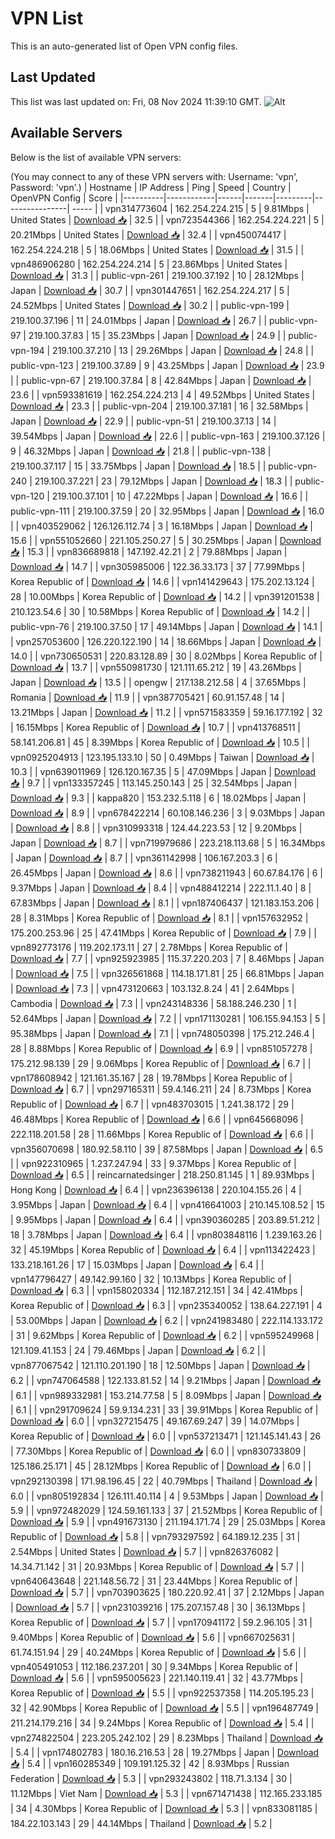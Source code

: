 # VPN List

This is an auto-generated list of Open VPN config files.

## Last Updated

This list was last updated on: Fri, 08 Nov 2024 11:39:10 GMT.
![Alt](https://repobeats.axiom.co/api/embed/186b98318ef1479477931607c1ad7d823f12451f.svg "Repobeats analytics image")

## Available Servers

Below is the list of available VPN servers:

(You may connect to any of these VPN servers with: Username: 'vpn', Password: 'vpn'.)
| Hostname | IP Address | Ping | Speed | Country | OpenVPN Config | Score |
|----------|------------|------|-------|---------|----------------| ----- |
| vpn314773604 | 162.254.224.215 | 5 | 9.81Mbps | United States | [Download 📥](./configs/server_0_US.ovpn) | 32.5 |
| vpn723544366 | 162.254.224.221 | 5 | 20.21Mbps | United States | [Download 📥](./configs/server_1_US.ovpn) | 32.4 |
| vpn450074417 | 162.254.224.218 | 5 | 18.06Mbps | United States | [Download 📥](./configs/server_2_US.ovpn) | 31.5 |
| vpn486906280 | 162.254.224.214 | 5 | 23.86Mbps | United States | [Download 📥](./configs/server_3_US.ovpn) | 31.3 |
| public-vpn-261 | 219.100.37.192 | 10 | 28.12Mbps | Japan | [Download 📥](./configs/server_4_JP.ovpn) | 30.7 |
| vpn301447651 | 162.254.224.217 | 5 | 24.52Mbps | United States | [Download 📥](./configs/server_5_US.ovpn) | 30.2 |
| public-vpn-199 | 219.100.37.196 | 11 | 24.01Mbps | Japan | [Download 📥](./configs/server_6_JP.ovpn) | 26.7 |
| public-vpn-97 | 219.100.37.83 | 15 | 35.23Mbps | Japan | [Download 📥](./configs/server_7_JP.ovpn) | 24.9 |
| public-vpn-194 | 219.100.37.210 | 13 | 29.26Mbps | Japan | [Download 📥](./configs/server_8_JP.ovpn) | 24.8 |
| public-vpn-123 | 219.100.37.89 | 9 | 43.25Mbps | Japan | [Download 📥](./configs/server_9_JP.ovpn) | 23.9 |
| public-vpn-67 | 219.100.37.84 | 8 | 42.84Mbps | Japan | [Download 📥](./configs/server_10_JP.ovpn) | 23.6 |
| vpn593381619 | 162.254.224.213 | 4 | 49.52Mbps | United States | [Download 📥](./configs/server_11_US.ovpn) | 23.3 |
| public-vpn-204 | 219.100.37.181 | 16 | 32.58Mbps | Japan | [Download 📥](./configs/server_12_JP.ovpn) | 22.9 |
| public-vpn-51 | 219.100.37.13 | 14 | 39.54Mbps | Japan | [Download 📥](./configs/server_13_JP.ovpn) | 22.6 |
| public-vpn-163 | 219.100.37.126 | 9 | 46.32Mbps | Japan | [Download 📥](./configs/server_14_JP.ovpn) | 21.8 |
| public-vpn-138 | 219.100.37.117 | 15 | 33.75Mbps | Japan | [Download 📥](./configs/server_15_JP.ovpn) | 18.5 |
| public-vpn-240 | 219.100.37.221 | 23 | 79.12Mbps | Japan | [Download 📥](./configs/server_16_JP.ovpn) | 18.3 |
| public-vpn-120 | 219.100.37.101 | 10 | 47.22Mbps | Japan | [Download 📥](./configs/server_17_JP.ovpn) | 16.6 |
| public-vpn-111 | 219.100.37.59 | 20 | 32.95Mbps | Japan | [Download 📥](./configs/server_18_JP.ovpn) | 16.0 |
| vpn403529062 | 126.126.112.74 | 3 | 16.18Mbps | Japan | [Download 📥](./configs/server_19_JP.ovpn) | 15.6 |
| vpn551052660 | 221.105.250.27 | 5 | 30.25Mbps | Japan | [Download 📥](./configs/server_20_JP.ovpn) | 15.3 |
| vpn836689818 | 147.192.42.21 | 2 | 79.88Mbps | Japan | [Download 📥](./configs/server_21_JP.ovpn) | 14.7 |
| vpn305985006 | 122.36.33.173 | 37 | 77.99Mbps | Korea Republic of | [Download 📥](./configs/server_22_KR.ovpn) | 14.6 |
| vpn141429643 | 175.202.13.124 | 28 | 10.00Mbps | Korea Republic of | [Download 📥](./configs/server_23_KR.ovpn) | 14.2 |
| vpn391201538 | 210.123.54.6 | 30 | 10.58Mbps | Korea Republic of | [Download 📥](./configs/server_24_KR.ovpn) | 14.2 |
| public-vpn-76 | 219.100.37.50 | 17 | 49.14Mbps | Japan | [Download 📥](./configs/server_25_JP.ovpn) | 14.1 |
| vpn257053600 | 126.220.122.190 | 14 | 18.66Mbps | Japan | [Download 📥](./configs/server_26_JP.ovpn) | 14.0 |
| vpn730650531 | 220.83.128.89 | 30 | 8.02Mbps | Korea Republic of | [Download 📥](./configs/server_27_KR.ovpn) | 13.7 |
| vpn550981730 | 121.111.65.212 | 19 | 43.26Mbps | Japan | [Download 📥](./configs/server_28_JP.ovpn) | 13.5 |
| opengw | 217.138.212.58 | 4 | 37.65Mbps | Romania | [Download 📥](./configs/server_29_RO.ovpn) | 11.9 |
| vpn387705421 | 60.91.157.48 | 14 | 13.21Mbps | Japan | [Download 📥](./configs/server_30_JP.ovpn) | 11.2 |
| vpn571583359 | 59.16.177.192 | 32 | 16.15Mbps | Korea Republic of | [Download 📥](./configs/server_31_KR.ovpn) | 10.7 |
| vpn413768511 | 58.141.206.81 | 45 | 8.39Mbps | Korea Republic of | [Download 📥](./configs/server_32_KR.ovpn) | 10.5 |
| vpn0925204913 | 123.195.133.10 | 50 | 0.49Mbps | Taiwan | [Download 📥](./configs/server_33_TW.ovpn) | 10.3 |
| vpn639011969 | 126.120.167.35 | 5 | 47.09Mbps | Japan | [Download 📥](./configs/server_34_JP.ovpn) | 9.7 |
| vpn133357245 | 113.145.250.143 | 25 | 32.54Mbps | Japan | [Download 📥](./configs/server_35_JP.ovpn) | 9.3 |
| kappa820 | 153.232.5.118 | 6 | 18.02Mbps | Japan | [Download 📥](./configs/server_36_JP.ovpn) | 8.9 |
| vpn678422214 | 60.108.146.236 | 3 | 9.03Mbps | Japan | [Download 📥](./configs/server_37_JP.ovpn) | 8.8 |
| vpn310993318 | 124.44.223.53 | 12 | 9.20Mbps | Japan | [Download 📥](./configs/server_38_JP.ovpn) | 8.7 |
| vpn719979686 | 223.218.113.68 | 5 | 16.34Mbps | Japan | [Download 📥](./configs/server_39_JP.ovpn) | 8.7 |
| vpn361142998 | 106.167.203.3 | 6 | 26.45Mbps | Japan | [Download 📥](./configs/server_40_JP.ovpn) | 8.6 |
| vpn738211943 | 60.67.84.176 | 6 | 9.37Mbps | Japan | [Download 📥](./configs/server_41_JP.ovpn) | 8.4 |
| vpn488412214 | 222.11.1.40 | 8 | 67.83Mbps | Japan | [Download 📥](./configs/server_42_JP.ovpn) | 8.1 |
| vpn187406437 | 121.183.153.206 | 28 | 8.31Mbps | Korea Republic of | [Download 📥](./configs/server_43_KR.ovpn) | 8.1 |
| vpn157632952 | 175.200.253.96 | 25 | 47.41Mbps | Korea Republic of | [Download 📥](./configs/server_44_KR.ovpn) | 7.9 |
| vpn892773176 | 119.202.173.11 | 27 | 2.78Mbps | Korea Republic of | [Download 📥](./configs/server_45_KR.ovpn) | 7.7 |
| vpn925923985 | 115.37.220.203 | 7 | 8.46Mbps | Japan | [Download 📥](./configs/server_46_JP.ovpn) | 7.5 |
| vpn326561868 | 114.18.171.81 | 25 | 66.81Mbps | Japan | [Download 📥](./configs/server_47_JP.ovpn) | 7.3 |
| vpn473120663 | 103.132.8.24 | 41 | 2.64Mbps | Cambodia | [Download 📥](./configs/server_48_KH.ovpn) | 7.3 |
| vpn243148336 | 58.188.246.230 | 1 | 52.64Mbps | Japan | [Download 📥](./configs/server_49_JP.ovpn) | 7.2 |
| vpn171130281 | 106.155.94.153 | 5 | 95.38Mbps | Japan | [Download 📥](./configs/server_50_JP.ovpn) | 7.1 |
| vpn748050398 | 175.212.246.4 | 28 | 8.88Mbps | Korea Republic of | [Download 📥](./configs/server_51_KR.ovpn) | 6.9 |
| vpn851057278 | 175.212.98.139 | 29 | 9.06Mbps | Korea Republic of | [Download 📥](./configs/server_52_KR.ovpn) | 6.7 |
| vpn178608942 | 121.161.35.167 | 28 | 19.78Mbps | Korea Republic of | [Download 📥](./configs/server_53_KR.ovpn) | 6.7 |
| vpn297165311 | 59.4.146.211 | 24 | 8.73Mbps | Korea Republic of | [Download 📥](./configs/server_54_KR.ovpn) | 6.7 |
| vpn483703015 | 1.241.38.172 | 29 | 46.48Mbps | Korea Republic of | [Download 📥](./configs/server_55_KR.ovpn) | 6.6 |
| vpn645668096 | 222.118.201.58 | 28 | 11.66Mbps | Korea Republic of | [Download 📥](./configs/server_56_KR.ovpn) | 6.6 |
| vpn356070698 | 180.92.58.110 | 39 | 87.58Mbps | Japan | [Download 📥](./configs/server_57_JP.ovpn) | 6.5 |
| vpn922310965 | 1.237.247.94 | 33 | 9.37Mbps | Korea Republic of | [Download 📥](./configs/server_58_KR.ovpn) | 6.5 |
| reincarnatedsinger | 218.250.81.145 | 1 | 89.93Mbps | Hong Kong | [Download 📥](./configs/server_59_HK.ovpn) | 6.4 |
| vpn236396138 | 220.104.155.26 | 4 | 3.95Mbps | Japan | [Download 📥](./configs/server_60_JP.ovpn) | 6.4 |
| vpn416641003 | 210.145.108.52 | 15 | 9.95Mbps | Japan | [Download 📥](./configs/server_61_JP.ovpn) | 6.4 |
| vpn390360285 | 203.89.51.212 | 18 | 3.78Mbps | Japan | [Download 📥](./configs/server_62_JP.ovpn) | 6.4 |
| vpn803848116 | 1.239.163.26 | 32 | 45.19Mbps | Korea Republic of | [Download 📥](./configs/server_63_KR.ovpn) | 6.4 |
| vpn113422423 | 133.218.161.26 | 17 | 15.03Mbps | Japan | [Download 📥](./configs/server_64_JP.ovpn) | 6.4 |
| vpn147796427 | 49.142.99.160 | 32 | 10.13Mbps | Korea Republic of | [Download 📥](./configs/server_65_KR.ovpn) | 6.3 |
| vpn158020334 | 112.187.212.151 | 34 | 42.41Mbps | Korea Republic of | [Download 📥](./configs/server_66_KR.ovpn) | 6.3 |
| vpn235340052 | 138.64.227.191 | 4 | 53.00Mbps | Japan | [Download 📥](./configs/server_67_JP.ovpn) | 6.2 |
| vpn241983480 | 222.114.133.172 | 31 | 9.62Mbps | Korea Republic of | [Download 📥](./configs/server_68_KR.ovpn) | 6.2 |
| vpn595249968 | 121.109.41.153 | 24 | 79.46Mbps | Japan | [Download 📥](./configs/server_69_JP.ovpn) | 6.2 |
| vpn877067542 | 121.110.201.190 | 18 | 12.50Mbps | Japan | [Download 📥](./configs/server_70_JP.ovpn) | 6.2 |
| vpn747064588 | 122.133.81.52 | 14 | 9.21Mbps | Japan | [Download 📥](./configs/server_71_JP.ovpn) | 6.1 |
| vpn989332981 | 153.214.77.58 | 5 | 8.09Mbps | Japan | [Download 📥](./configs/server_72_JP.ovpn) | 6.1 |
| vpn291709624 | 59.9.134.231 | 33 | 39.91Mbps | Korea Republic of | [Download 📥](./configs/server_73_KR.ovpn) | 6.0 |
| vpn327215475 | 49.167.69.247 | 39 | 14.07Mbps | Korea Republic of | [Download 📥](./configs/server_74_KR.ovpn) | 6.0 |
| vpn537213471 | 121.145.141.43 | 26 | 77.30Mbps | Korea Republic of | [Download 📥](./configs/server_75_KR.ovpn) | 6.0 |
| vpn830733809 | 125.186.25.171 | 45 | 28.12Mbps | Korea Republic of | [Download 📥](./configs/server_76_KR.ovpn) | 6.0 |
| vpn292130398 | 171.98.196.45 | 22 | 40.79Mbps | Thailand | [Download 📥](./configs/server_77_TH.ovpn) | 6.0 |
| vpn805192834 | 126.111.40.114 | 4 | 9.53Mbps | Japan | [Download 📥](./configs/server_78_JP.ovpn) | 5.9 |
| vpn972482029 | 124.59.161.133 | 37 | 21.52Mbps | Korea Republic of | [Download 📥](./configs/server_79_KR.ovpn) | 5.9 |
| vpn491673130 | 211.194.171.74 | 29 | 25.03Mbps | Korea Republic of | [Download 📥](./configs/server_80_KR.ovpn) | 5.8 |
| vpn793297592 | 64.189.12.235 | 31 | 2.54Mbps | United States | [Download 📥](./configs/server_81_US.ovpn) | 5.7 |
| vpn826376082 | 14.34.71.142 | 31 | 20.93Mbps | Korea Republic of | [Download 📥](./configs/server_82_KR.ovpn) | 5.7 |
| vpn640643648 | 221.148.56.72 | 31 | 23.44Mbps | Korea Republic of | [Download 📥](./configs/server_83_KR.ovpn) | 5.7 |
| vpn703903625 | 180.220.92.41 | 37 | 2.12Mbps | Japan | [Download 📥](./configs/server_84_JP.ovpn) | 5.7 |
| vpn231039216 | 175.207.157.48 | 30 | 36.13Mbps | Korea Republic of | [Download 📥](./configs/server_85_KR.ovpn) | 5.7 |
| vpn170941172 | 59.2.96.105 | 31 | 9.40Mbps | Korea Republic of | [Download 📥](./configs/server_86_KR.ovpn) | 5.6 |
| vpn667025631 | 61.74.151.94 | 29 | 40.24Mbps | Korea Republic of | [Download 📥](./configs/server_87_KR.ovpn) | 5.6 |
| vpn405491053 | 112.186.237.201 | 30 | 9.34Mbps | Korea Republic of | [Download 📥](./configs/server_88_KR.ovpn) | 5.6 |
| vpn595005623 | 221.140.119.41 | 32 | 43.77Mbps | Korea Republic of | [Download 📥](./configs/server_89_KR.ovpn) | 5.5 |
| vpn922537358 | 114.205.195.23 | 32 | 42.90Mbps | Korea Republic of | [Download 📥](./configs/server_90_KR.ovpn) | 5.5 |
| vpn196487749 | 211.214.179.216 | 34 | 9.24Mbps | Korea Republic of | [Download 📥](./configs/server_91_KR.ovpn) | 5.4 |
| vpn274822504 | 223.205.242.102 | 29 | 8.23Mbps | Thailand | [Download 📥](./configs/server_92_TH.ovpn) | 5.4 |
| vpn174802783 | 180.16.216.53 | 28 | 19.27Mbps | Japan | [Download 📥](./configs/server_93_JP.ovpn) | 5.4 |
| vpn160285349 | 109.191.125.32 | 42 | 8.93Mbps | Russian Federation | [Download 📥](./configs/server_94_RU.ovpn) | 5.3 |
| vpn293243802 | 118.71.3.134 | 30 | 11.12Mbps | Viet Nam | [Download 📥](./configs/server_95_VN.ovpn) | 5.3 |
| vpn671471438 | 112.165.233.185 | 34 | 4.30Mbps | Korea Republic of | [Download 📥](./configs/server_96_KR.ovpn) | 5.3 |
| vpn833081185 | 184.22.103.143 | 29 | 44.14Mbps | Thailand | [Download 📥](./configs/server_97_TH.ovpn) | 5.2 |
